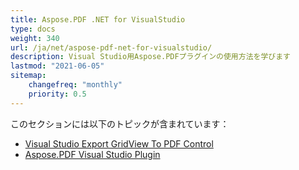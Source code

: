 ```yaml
---
title: Aspose.PDF .NET for VisualStudio
type: docs
weight: 340
url: /ja/net/aspose-pdf-net-for-visualstudio/
description: Visual Studio用Aspose.PDFプラグインの使用方法を学びます
lastmod: "2021-06-05"
sitemap:
    changefreq: "monthly"
    priority: 0.5
---
```


このセクションには以下のトピックが含まれています：

- [Visual Studio Export GridView To PDF Control](/pdf/ja/net/visual-studio-export-gridview-to-pdf-control/)
- [Aspose.PDF Visual Studio Plugin](/pdf/ja/net/aspose-pdf-visual-studio-plugin/)
